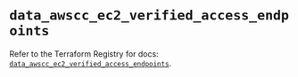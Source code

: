 # `data_awscc_ec2_verified_access_endpoints`

Refer to the Terraform Registry for docs: [`data_awscc_ec2_verified_access_endpoints`](https://registry.terraform.io/providers/hashicorp/awscc/0.70.0/docs/data-sources/ec2_verified_access_endpoints).
